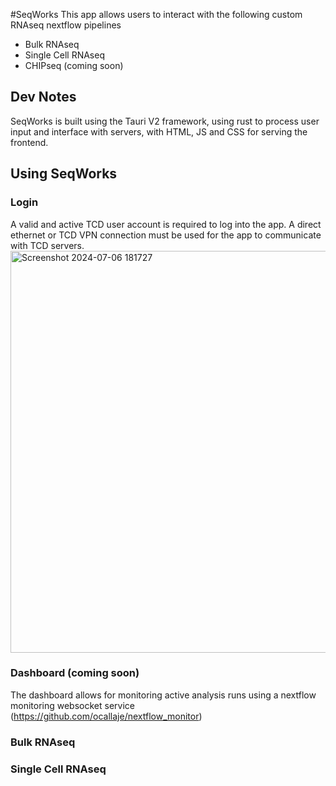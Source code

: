 #SeqWorks
This app allows users to interact with the following custom RNAseq nextflow pipelines
* Bulk RNAseq
* Single Cell RNAseq
* CHIPseq (coming soon)

## Dev Notes
SeqWorks is built using the Tauri V2 framework, using rust to process user input and interface with servers, with HTML, JS and CSS for serving the frontend. 

## Using SeqWorks
### Login
A valid and active TCD user account is required to log into the app. A direct ethernet or TCD VPN connection must be used for the app to communicate with TCD servers. 
<img width="643" alt="Screenshot 2024-07-06 181727" src="https://github.com/ocallaje/seqworks/assets/95083099/456b7bec-a5f2-439d-9a8b-87d116dde4be">

### Dashboard (coming soon)
The dashboard allows for monitoring active analysis runs using a nextflow monitoring websocket service (https://github.com/ocallaje/nextflow_monitor)

### Bulk RNAseq


### Single Cell RNAseq
